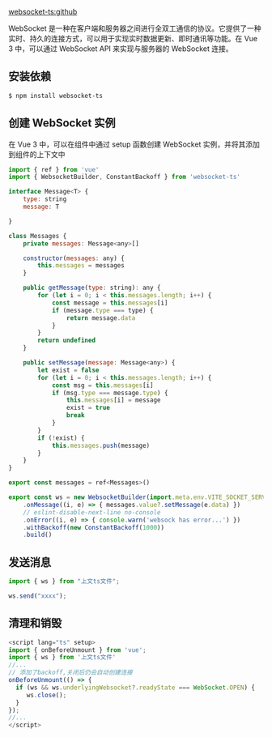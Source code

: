 [websocket-ts:github](https://github.com/jjxxs/websocket-ts)

WebSocket 是一种在客户端和服务器之间进行全双工通信的协议。它提供了一种实时、持久的连接方式，可以用于实现实时数据更新、即时通讯等功能。在 Vue 3 中，可以通过 WebSocket API 来实现与服务器的 WebSocket 连接。

## 安装依赖

```bash
$ npm install websocket-ts
```

## 创建 WebSocket 实例

在 Vue 3 中，可以在组件中通过 setup 函数创建 WebSocket 实例，并将其添加到组件的上下文中

```js
import { ref } from 'vue'
import { WebsocketBuilder, ConstantBackoff } from 'websocket-ts'

interface Message<T> {
    type: string
    message: T

}

class Messages {
    private messages: Message<any>[]

    constructor(messages: any) {
        this.messages = messages
    }

    public getMessage(type: string): any {
        for (let i = 0; i < this.messages.length; i++) {
            const message = this.messages[i]
            if (message.type === type) {
                return message.data
            }
        }
        return undefined
    }

    public setMessage(message: Message<any>) {
        let exist = false
        for (let i = 0; i < this.messages.length; i++) {
            const msg = this.messages[i]
            if (msg.type === message.type) {
                this.messages[i] = message
                exist = true
                break
            }
        }
        if (!exist) {
            this.messages.push(message)
        }
    }
}

export const messages = ref<Messages>()

export const ws = new WebsocketBuilder(import.meta.env.VITE_SOCKET_SERVER_URL)
    .onMessage((i, e) => { messages.value?.setMessage(e.data) })
    // eslint-disable-next-line no-console
    .onError((i, e) => { console.warn('websock has error...') })
    .withBackoff(new ConstantBackoff(1000))
    .build()
```

## 发送消息

```js
import { ws } from "上文ts文件";

ws.send("xxxx");
```

## 清理和销毁

```js
<script lang="ts" setup>
import { onBeforeUnmount } from 'vue';
import { ws } from '上文ts文件'
//...
// 添加了backoff,关闭后仍会自动创建连接
onBeforeUnmount(() => {
  if (ws && ws.underlyingWebsocket?.readyState === WebSocket.OPEN) {
     ws.close();
  }
});
//...
</script>
```

